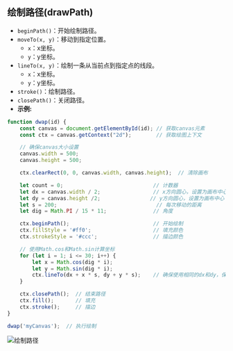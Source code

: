 ## 绘制路径(drawPath)

- `beginPath()`：开始绘制路径。
- `moveTo(x, y)`：移动到指定位置。
    - `x`：x坐标。
    - `y`：y坐标。
- `lineTo(x, y)`：绘制一条从当前点到指定点的线段。
    - `x`：x坐标。
    - `y`：y坐标。
- `stroke()`：绘制路径。
- `closePath()`：关闭路径。
- **示例:**
```js
function dwap(id) {
    const canvas = document.getElementById(id); // 获取canvas元素
    const ctx = canvas.getContext("2d");        // 获取绘图上下文

    // 确保canvas大小设置
    canvas.width = 500;
    canvas.height = 500;

    ctx.clearRect(0, 0, canvas.width, canvas.height);  // 清除画布

    let count = 0;                             // 计数器
    let dx = canvas.width / 2;                 // x方向圆心，设置为画布中心
    let dy = canvas.height /2;                // y方向圆心，设置为画布中心
    let s = 200;                                // 每次移动的距离
    let dig = Math.PI / 15 * 11;               // 角度

    ctx.beginPath();                           // 开始绘制
    ctx.fillStyle = '#ff0';                    // 填充颜色
    ctx.strokeStyle = '#ccc';                  // 描边颜色

    // 使用Math.cos和Math.sin计算坐标
    for (let i = 1; i <= 30; i++) {
        let x = Math.cos(dig * i);
        let y = Math.sin(dig * i);
        ctx.lineTo(dx + x * s, dy + y * s);    // 确保使用相同的dx和dy，保持圆形
    }

    ctx.closePath();  // 结束路径
    ctx.fill();       // 填充
    ctx.stroke();     // 描边
}

dwap('myCanvas');  // 执行绘制
```
![绘制路径](/public/images/html/canvas绘制路径.jpg)

